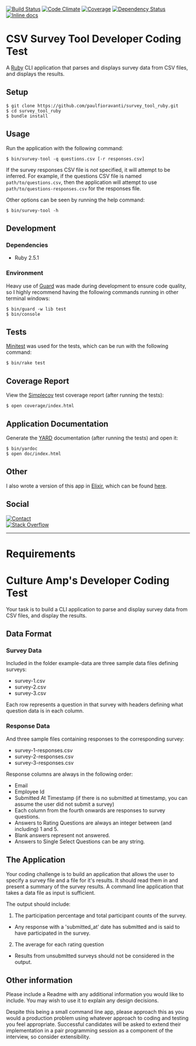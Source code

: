 [![Build Status][travis-badge]][travis-url]
[![Code Climate][code-climate-badge]][code-climate-url]
[![Coverage][code-climate-coverage-badge]][code-climate-coverage-url]
[![Dependency Status][gemnasium-badge]][gemnasium-url]
[![Inline docs][inch-badge]][inch-url]

[comment]: # (Some services aren't working, so for now, hide their badges.)
[git.legal]: # ([![git.legal][git-legal-badge]][git-legal-url])

# CSV Survey Tool Developer Coding Test

A [Ruby][] CLI application that parses and displays survey data from CSV files,
and displays the results.

## Setup

    $ git clone https://github.com/paulfioravanti/survey_tool_ruby.git
    $ cd survey_tool_ruby
    $ bundle install

## Usage

Run the application with the following command:

    $ bin/survey-tool -q questions.csv [-r responses.csv]

If the survey responses CSV file is _not_ specified, it will attempt to be
inferred.  For example, if the questions CSV file is named
`path/to/questions.csv`, then the application will attempt to use
`path/to/questions-responses.csv` for the responses file.

Other options can be seen by running the help command:

    $ bin/survey-tool -h

## Development

### Dependencies

- Ruby 2.5.1

### Environment

Heavy use of [Guard][] was made during development to ensure code quality,
so I highly recommend having the following commands running in other
terminal windows:

    $ bin/guard -w lib test
    $ bin/console

## Tests

[Minitest][] was used for the tests, which can be run with the
following command:

    $ bin/rake test

## Coverage Report

View the [Simplecov][] test coverage report (after running the tests):

    $ open coverage/index.html

## Application Documentation

Generate the [YARD][] documentation (after running the tests) and open it:

    $ bin/yardoc
    $ open doc/index.html

## Other

I also wrote a version of this app in [Elixir][], which can be found
[here][survey-tool-elixir].

## Social

[![Contact][twitter-badge]][twitter-url]<br />
[![Stack Overflow][stackoverflow-badge]][stackoverflow-url]

[code-climate-badge]: https://codeclimate.com/github/paulfioravanti/survey_tool_ruby/badges/gpa.svg
[code-climate-coverage-badge]: https://codeclimate.com/github/paulfioravanti/survey_tool_ruby/badges/coverage.svg
[code-climate-coverage-url]: https://codeclimate.com/github/paulfioravanti/survey_tool_ruby
[code-climate-url]: https://codeclimate.com/github/paulfioravanti/survey_tool_ruby
[Elixir]: https://github.com/elixir-lang/elixir
[gemnasium-badge]: https://gemnasium.com/badges/github.com/paulfioravanti/survey_tool_ruby.svg
[gemnasium-url]: https://gemnasium.com/github.com/paulfioravanti/survey_tool_ruby
[git-legal-badge]: https://git.legal/projects/4738/badge.svg?key=6a6b2594f976e68abe3a "Number of libraries approved"
[git-legal-url]: https://git.legal/projects/4738
[Guard]: https://github.com/guard/guard/
[inch-badge]: http://inch-ci.org/github/paulfioravanti/survey_tool_ruby.svg
[inch-url]: http://inch-ci.org/github/paulfioravanti/survey_tool_ruby
[Minitest]: https://github.com/seattlerb/minitest
[Ruby]: https://github.com/ruby/ruby
[Simplecov]: https://github.com/colszowka/simplecov
[stackoverflow-badge]: http://stackoverflow.com/users/flair/567863.png
[stackoverflow-url]: http://stackoverflow.com/users/567863/paul-fioravanti
[survey-tool-elixir]: https://github.com/paulfioravanti/survey_tool_elixir
[travis-badge]: https://travis-ci.org/paulfioravanti/survey_tool_ruby.svg?branch=master
[travis-url]: https://travis-ci.org/paulfioravanti/survey_tool_ruby
[twitter-badge]: https://img.shields.io/badge/contact-%40paulfioravanti-blue.svg
[twitter-url]: https://twitter.com/paulfioravanti
[YARD]: https://github.com/lsegal/yard

---

# Requirements

# Culture Amp's Developer Coding Test

Your task is to build a CLI application to parse and display survey data from CSV files, and display the results.

## Data Format

### Survey Data
Included in the folder example-data are three sample data files defining surveys:
* survey-1.csv
* survey-2.csv
* survey-3.csv

Each row represents a question in that survey with headers defining what question data is in each column.

### Response Data
And three sample files containing responses to the corresponding survey:
* survey-1-responses.csv
* survey-2-responses.csv
* survey-3-responses.csv

Response columns are always in the following order:
* Email
* Employee Id
* Submitted At Timestamp (if there is no submitted at timestamp, you can assume the user did not submit a survey) 
* Each column from the fourth onwards are responses to survey questions.
* Answers to Rating Questions are always an integer between (and including) 1 and 5. 
* Blank answers represent not answered. 
* Answers to Single Select Questions can be any string.

## The Application

Your coding challenge is to build an application that allows the user to specify a survey file and a file for it's results. It should read them in and present a summary of the survey results. A command line application that takes a data file as input is sufficient.

The output should include: 

1. The participation percentage and total participant counts of the survey.
- Any response with a 'submitted_at' date has submitted and is said to have participated in the survey.
2. The average for each rating question
- Results from unsubmitted surveys should not be considered in the output. 

## Other information

Please include a Readme with any additional information you would like to include. You may wish to use it to explain any design decisions.

Despite this being a small command line app, please approach this as you would a production problem using whatever approach to coding and testing you feel appropriate. Successful candidates will be asked to extend their implementation in a pair programming session as a component of the interview, so consider extensibility.
